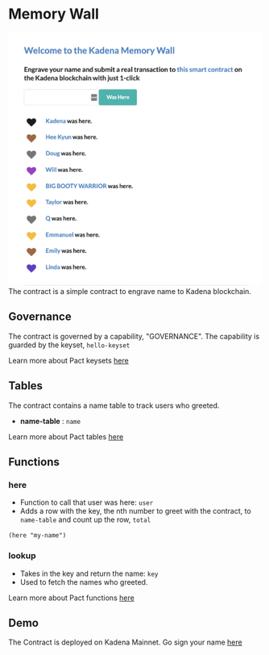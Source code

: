 # Memory Wall
![memory-wall](hello.png)
The contract is a simple contract to engrave name to Kadena blockchain.

## Governance
The contract is governed by a capability, "GOVERNANCE". The capability is guarded by the keyset, `hello-keyset`

Learn more about Pact keysets [here](https://pact-language.readthedocs.io/en/latest/pact-reference.html#keysets-and-authorization)

## Tables
The contract contains a name table to track users who greeted.
- **name-table** : `name`

Learn more about Pact tables [here](https://pact-language.readthedocs.io/en/latest/pact-reference.html#deftable)

## Functions

### here
  - Function to call that user was here: `user`
  - Adds a row with the key, the nth number to greet with the contract, to `name-table` and count up the row, `total`
```
(here "my-name")
```  

### lookup
  - Takes in the key and return the name: `key`
  - Used to fetch the names who greeted.

Learn more about Pact functions [here](https://pact-language.readthedocs.io/en/latest/pact-reference.html#defun)

## Demo

The Contract is deployed on Kadena Mainnet. Go sign your name [here](https://hello.chainweb.com/)
